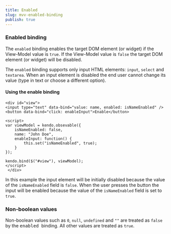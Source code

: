 ```yaml
---
title: Enabled
slug: mvv-enabled-binding
publish: true
---
```


### Enabled binding

The `enabled` binding enables the target DOM element (or widget) if the View-Model value is `true`.
If the View-Model value is `false` the target DOM element (or widget) will be disabled.

The `enabled` binding supports only input HTML elements: `input`, `select` and `textarea`.
When an input element is disabled the end user cannot change its value (type in text or choose a different option).

  

#### Using the enable binding
 
    <div id="view">
    <input type="text" data-bind="value: name, enabled: isNameEnabled" />
    <button data-bind="click: enableInput">Enable</button>
    
    <script>
    var viewModel = kendo.obsevable({
        isNameEnabled: false,
        name: "John Doe",
        enableInput: function() {
            this.set("isNameEnabled", true);
        }
    });
    
    kendo.bind($("#view"), viewModel);
    </script>
     </div> 

In this example the input element will be initially disabled because the value of the `isNameEnabled` field
is `false`. When the user presses the button the input will be enabled because the value of the `isNameEnabled`
field is set to `true`.

### Non-boolean values

Non-boolean values such as `0`, `null`, `undefined` and `""` are treated as `false`
by the <span style="font-family: monospace;">enabled&nbsp;</span>binding. All other values are treated as `true`.